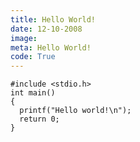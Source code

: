 ```yaml
---
title: Hello World!
date: 12-10-2008
image:
meta: Hello World!
code: True
---
```



<pre><code class=language-c>#include &lt;stdio.h>
int main()
{
  printf("Hello world!\n");
  return 0;
}
</code></pre>
